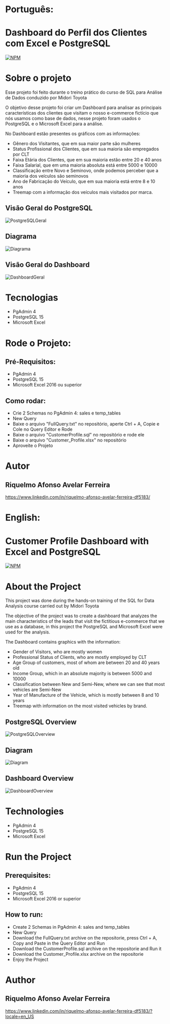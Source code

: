# Português:
# Dashboard do Perfil dos Clientes com Excel e PostgreSQL
[![NPM](https://img.shields.io/npm/l/react)](https://github.com/RiquelmoFerreira/Excel_PostgreSQL_Customer_Profile/blob/main/LICENSE)

# Sobre o projeto

Esse projeto foi feito durante o treino prático do curso de SQL para Análise de Dados conduzido por Midori Toyota

O objetivo desse projeto foi criar um Dashboard para analisar as principais características dos clientes que visitam o nosso e-commerce fictício que nós usamos como base de dados, nesse projeto foram usados o PostgreSQL e o Microsoft Excel para a análise.

No Dashboard estão presentes os gráficos com as informações:
- Gênero dos Visitantes, que em sua maior parte são mulheres
- Status Profissional dos Clientes, que em sua maioria são empregados por CLT
- Faixa Etária dos Clientes, que em sua maioria estão entre 20 e 40 anos
- Faixa Salarial, que em uma maioria absoluta está entre 5000 e 10000
- Classificação entre Novo e Seminovo, onde podemos perceber que a maioria dos veículos são seminovos
- Ano de Fabricação do Veículo, que em sua maioria está entre 8 e 10 anos
- Treemap com a informação dos veículos mais visitados por marca.

## Visão Geral do PostgreSQL
![PostgreSQLGeral](https://github.com/RiquelmoFerreira/Excel_PostgreSQL_Customer_Profile/blob/main/Imagem.png)

## Diagrama
![Diagrama](https://github.com/RiquelmoFerreira/Excel_PostgreSQL_Customer_Profile/blob/main/Diagram.PNG)

## Visão Geral do Dashboard
![DashboardGeral](https://github.com/RiquelmoFerreira/Excel_PostgreSQL_Customer_Profile/blob/main/Imagem2.png)

# Tecnologias
- PgAdmin 4
- PostgreSQL 15
- Microsoft Excel

# Rode o Projeto:
## Pré-Requisitos:
- PgAdmin 4
- PostgreSQL 15
- Microsoft Excel 2016 ou superior

## Como rodar:
- Crie 2 Schemas no PgAdmin 4: sales e temp_tables
- New Query
- Baixe o arquivo "FullQuery.txt" no repositório, aperte Ctrl + A, Copie e Cole no Query Editor e Rode
- Baixe o arquivo "CustomerProfile.sql" no repositório e rode ele
- Baixe o arquivo "Customer_Profile.xlsx" no repositório
- Aproveite o Projeto


# Autor
## Riquelmo Afonso Avelar Ferreira

https://www.linkedin.com/in/riquelmo-afonso-avelar-ferreira-df5183/

#

# English:
# Customer Profile Dashboard with Excel and PostgreSQL
[![NPM](https://img.shields.io/npm/l/react)](https://github.com/RiquelmoFerreira/Excel_PostgreSQL_Customer_Profile/blob/main/LICENSE)

# About the Project

This project was done during the hands-on training of the SQL for Data Analysis course carried out by Midori Toyota

The objective of the project was to create a dashboard that analyzes the main characteristics of the leads that visit the fictitious e-commerce that we use as a database, in this project the PostgreSQL and Microsoft Excel were used for the analysis.

The Dashboard contains graphics with the information:
- Gender of Visitors, who are mostly women
- Professional Status of Clients, who are mostly employed by CLT
- Age Group of customers, most of whom are between 20 and 40 years old
- Income Group, which in an absolute majority is between 5000 and 10000
- Classification between New and Semi-New, where we can see that most vehicles are Semi-New
- Year of Manufacture of the Vehicle, which is mostly between 8 and 10 years
- Treemap with information on the most visited vehicles by brand.

## PostgreSQL Overview
![PostgreSQLOverview](https://github.com/RiquelmoFerreira/Excel_PostgreSQL_Customer_Profile/blob/main/Imagem.png)

## Diagram
![Diagram](https://github.com/RiquelmoFerreira/Excel_PostgreSQL_Customer_Profile/blob/main/Diagram.PNG)

## Dashboard Overview
![DashboardOverview](https://github.com/RiquelmoFerreira/Excel_PostgreSQL_Customer_Profile/blob/main/Imagem2.png)

# Technologies

- PgAdmin 4
- PostgreSQL 15
- Microsoft Excel

# Run the Project
## Prerequisites:
- PgAdmin 4
- PostgreSQL 15
- Microsoft Excel 2016 or superior

## How to run:
- Create 2 Schemas in PgAdmin 4: sales and temp_tables
- New Query
- Download the FullQuery.txt archive on the repositorie, press Ctrl + A, Copy and Paste in the Query Editor and Run
- Download the CustomerProfile.sql archive on the repositorie and Run it
- Download the Customer_Profile.xlsx archive on the repositorie
- Enjoy the Project


# Author
## Riquelmo Afonso Avelar Ferreira

https://www.linkedin.com/in/riquelmo-afonso-avelar-ferreira-df5183/?locale=en_US
#


 
